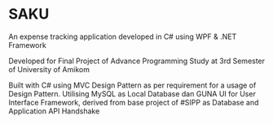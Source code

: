 # SAKU
An expense tracking application developed in C# using WPF &amp; .NET Framework

Developed for Final Project of Advance Programming Study at 3rd Semester of University of Amikom

Built with C# using MVC Design Pattern as per requirement for a usage of Design Pattern.
Utilising MySQL as Local Database dan GUNA UI for User Interface Framework, derived from base project of #SIPP as Database and Application API Handshake
